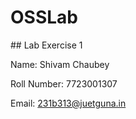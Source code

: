 # OSSLab  







\## Lab Exercise 1

Name: Shivam Chaubey

Roll Number: 7723001307

Email: 231b313@juetguna.in


